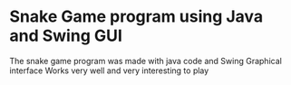 # Snake Game program using Java and Swing GUI 


The snake game program was made with java code and Swing Graphical interface 
Works very well and very interesting to play